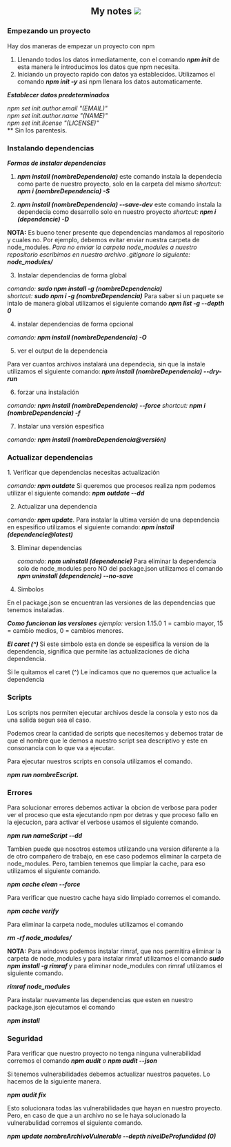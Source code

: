 <h2 style="text-align: center;">
My notes <img src="https://img.icons8.com/windows/32/4a90e2/npm.png"/>
</h2>


<h3>Empezando un proyecto</h3>
<p>
Hay dos maneras de empezar un proyecto con npm

1. Llenando todos los datos inmediatamente, con el comando <i><b>npm init</b></i> de esta manera le introducimos los datos que npm necesita.
2. Iniciando un proyecto rapido con datos ya establecidos. Utilizamos el comando <i><b> npm init -y</b></i> asi npm llenara los datos automaticamente.

<i><b>Establecer datos predeterminados </b></i>

  <i> npm set init.author.email "(EMAIL)"</i><br>
  <i>npm set init.author.name "(NAME)"</i><br>
  <i>npm set init.license "(LICENSE)"</i><br>
  ** Sin los parentesis.
</p>

<h3>Instalando dependencias</h3>

<p>
<i><b>Formas de instalar dependencias</b></i>

1. <i><b>npm install (nombreDependencia)</b></i> este comando instala la dependecia como parte de nuestro proyecto, solo en la carpeta del mismo
 <i>shortcut:<b> npm i (nombreDependencia) -S</b></i>

2. <i><b>npm install (nombreDependencia) --save-dev</b></i> este comando instala la dependecia como desarrollo solo en nuestro proyecto
  <i>shortcut:<b> npm i (dependencie) -D</b></i>

 <b>NOTA:</b> Es bueno tener presente que dependencias mandamos al repositorio y cuales no. Por ejemplo, debemos evitar enviar nuestra carpeta de node_modules.
 <i>Para no enviar la carpeta node_modules a nuestro repositorio escribimos en nuestro archivo .gitignore lo siguiente: <b>node_modules/</b></i>

3. Instalar dependencias de forma global

  <i>comando: <b>sudo npm install -g (nombreDependencia)</b></i><br>
   <i> shortcut: <b>sudo npm i -g (nombreDependencia)</b></i>
  Para saber si un paquete se intalo de manera global utilizamos el siguiente comando <i><b> npm list -g --depth 0</b></i>

4. instalar dependencias de forma opcional

  <i>comando:<b> npm install (nombreDependencia) -O </b></i>

5. ver el output de la dependencia

  Para ver cuantos archivos instalará una dependecia, sin que la instale utilizamos el siguiente comando:<i><b> npm install (nombreDependencia) --dry-run </b></i>

6. forzar una instalación 

 <i> comando: <b>npm install (nombreDependencia) --force</b></i>
   <i> shortcut: <b>npm i (nombreDependencia) -f</b></i>

7. Instalar una versión espesifica

  <i>comando: <b>npm install (nombreDependencia@versión)</b></i>
</p>

<h3>Actualizar dependencias</h3>
<p>
1. Verificar que dependencias necesitas actualización

  <i>comando:<b> npm outdate</b></i>
  Si queremos que procesos realiza npm podemos utilizar el siguiente comando:  <i><b>npm outdate --dd</b></i>

 2. Actualizar una dependencia 

  <i>comando:<b> npm update</b></i>. Para instalar la ultima versión de una dependencia en espesifico utilizamos el siguiente comando:<i><b> npm install (dependencie@latest)</b></i>

 3. Eliminar dependencias

    <i>comando: <b>npm uninstall (dependencie)</b></i> Para eliminar la dependencia solo de node_modules pero NO del package.json utilizamos el comando<i><b> npm uninstall (dependencie) --no-save</b></i>

4. Simbolos

  En el package.json se encuentran las versiones de las dependencias que tenemos instaladas.

  <i><b>Como funcionan las versiones</b></i>
 <i>ejemplo: </i> version 1.15.0
  1 = cambio mayor,
  15 = cambio medios,
  0 = cambios menores.

 <i><b>El caret (^) </b></i>Si este simbolo esta en donde se espesifica la version de la dependencia, significa que permite las actualizaciones de dicha dependencia.

Si le quitamos el caret (^) Le indicamos que no queremos que actualice la dependencia
</p>

<h3>Scripts</h3>
<p>
Los scripts nos permiten ejecutar archivos desde la consola y esto nos da una salida segun sea el caso.

Podemos crear la cantidad de scripts que necesitemos y debemos tratar de que el nombre que le demos a nuestro script sea descriptivo y este en consonancia con lo que va a ejecutar.

Para ejecutar nuestros scripts en consola utilizamos el comando.

  <i><b>npm run nombreEscript.</b></i>
</p>


<h3>Errores</h3>
<p>
Para solucionar errores debemos activar la obcion de verbose para poder ver el proceso que esta ejecutando npm por detras y que proceso fallo en la ejecucion, para activar el verbose usamos el siguiente comando.

 <i><b> npm run nameScript --dd</b></i>

Tambien puede que nosotros estemos utilizando una version diferente a la de otro compañero de trabajo, en ese caso podemos eliminar la carpeta de node_modules. Pero, tambien tenemos que limpiar la cache, para eso utilizamos el siguiente comando.

<i><b>npm cache clean --force</b></i>

Para verificar que nuestro cache haya sido limpiado corremos el comando.

<i><b>npm cache verify</b></i>

Para eliminar la carpeta node_modules utilizamos el comando

<i><b>rm -rf node_modules/</b></i>

<b>NOTA:</b> Para windows podemos instalar rimraf, que nos permitira eliminar la carpeta de node_modules y para instalar rimraf utilizamos el comando <i><b>sudo npm install -g rimraf </b></i>y para eliminar node_modules con rimraf utilizamos el siguiente comando.

<i><b>rimraf node_modules</b></i>

Para instalar nuevamente las dependencias que esten en nuestro package.json ejecutamos el comando

<i><b>npm install</b></i>
</p>

<h3>Seguridad</h3>
<p>
Para verificar que nuestro proyecto no tenga ninguna vulnerabilidad corremos el comando <i><b> npm audit</b> o <b>npm audit --json</b></i>

Si tenemos vulnerabilidades debemos actualizar nuestros paquetes. Lo hacemos de la siguiente manera.

<i><b>npm audit fix</b></i>

Esto solucionara todas las vulnerabilidades que hayan en nuestro proyecto. Pero, en caso de que a un archivo no se le haya solucionado la vulnerabulidad corremos el siguiente comando.

<i><b>npm update nombreArchivoVulnerable --depth nivelDeProfundidad (0)</b></i>
</p>
